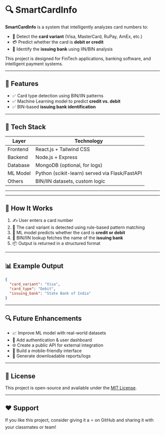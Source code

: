 # 🔍 SmartCardInfo

**SmartCardInfo** is a system that intelligently analyzes card numbers to:
- 🔎 Detect the **card variant** (Visa, MasterCard, RuPay, AmEx, etc.)
- 💳 Predict whether the card is **debit or credit**
- 🏦 Identify the **issuing bank** using IIN/BIN analysis

This project is designed for FinTech applications, banking software, and intelligent payment systems.

---

## 🚀 Features

- ✅ Card type detection using BIN/IIN patterns
- ✅ Machine Learning model to predict **credit vs. debit**
- ✅ BIN-based **issuing bank identification**

---

## 🧠 Tech Stack

| Layer       | Technology                   |
|-------------|------------------------------|
| Frontend    | React.js + Tailwind CSS      |
| Backend     | Node.js + Express            |
| Database    | MongoDB (optional, for logs) |
| ML Model    | Python (scikit-learn) served via Flask/FastAPI |
| Others      | BIN/IIN datasets, custom logic |

---



---

## 🧪 How It Works

1. ✍️ User enters a card number
2. 🧠 The card variant is detected using rule-based pattern matching
3. 🧠 ML model predicts whether the card is **credit or debit**
4. 🏦 BIN/IIN lookup fetches the name of the **issuing bank**
5. 📦 Output is returned in a structured format

---

## 📊 Example Output

```json
{
  "card_variant": "Visa",
  "card_type": "Debit",
  "issuing_bank": "State Bank of India"
}
```

---

## 🔍 Future Enhancements

- 📈 Improve ML model with real-world datasets
- 🔐 Add authentication & user dashboard
- 🌐 Create a public API for external integration
- 📱 Build a mobile-friendly interface
- 🧾 Generate downloadable reports/logs

---


## 📜 License

This project is open-source and available under the [MIT License](LICENSE).

---

## ❤️ Support

If you like this project, consider giving it a ⭐ on GitHub and sharing it with your classmates or team!
